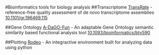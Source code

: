 #Bioinformatics tools for biology analysis
##Transcriptome
[TransRate](https://github.com/Blahah/transrate) - reference-free quality assessment of de novo transcriptome assemblies [10.1101/gr.196469.115](http://dx.doi.org/10.1101/gr.196469.115)

##Gene Ontology
[A-DaGO-Fun](http://web.cbio.uct.ac.za/ITGOM/adagofun/) - An adaptable Gene Ontology semantic similarity based functional analysis tool [10.1093/bioinformatics/btv590](http://dx.doi.org/10.1093/bioinformatics/btv590)

##Plotting
[Rodeo](http://www.yhat.com/products/rodeo) - An integractive environment built for analyzing data using python